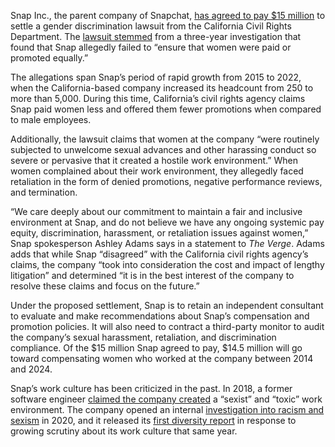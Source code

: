 Snap Inc., the parent company of Snapchat, [has agreed to pay $15 million](https://calcivilrights.ca.gov/2024/06/19/civil-rights-department-obtains-15-million-settlement-agreement-with-snapchat-over-alleged-sex-based-employment-discrimination/) to settle a gender discrimination lawsuit from the California Civil Rights Department. The [lawsuit stemmed](https://calcivilrights.ca.gov/wp-content/uploads/sites/32/2024/06/2024.06-Snap-Complaint.pdf) from a three-year investigation that found that Snap allegedly failed to “ensure that women were paid or promoted equally.”

The allegations span Snap’s period of rapid growth from 2015 to 2022, when the California-based company increased its headcount from 250 to more than 5,000. During this time, California’s civil rights agency claims Snap paid women less and offered them fewer promotions when compared to male employees.

Additionally, the lawsuit claims that women at the company “were routinely subjected to unwelcome sexual advances and other harassing conduct so severe or pervasive that it created a hostile work environment.” When women complained about their work environment, they allegedly faced retaliation in the form of denied promotions, negative performance reviews, and termination.

“We care deeply about our commitment to maintain a fair and inclusive environment at Snap, and do not believe we have any ongoing systemic pay equity, discrimination, harassment, or retaliation issues against women,” Snap spokesperson Ashley Adams says in a statement to *The Verge*. Adams adds that while Snap “disagreed” with the California civil rights agency’s claims, the company “took into consideration the cost and impact of lengthy litigation” and determined “it is in the best interest of the company to resolve these claims and focus on the future.”

Under the proposed settlement, Snap is to retain an independent consultant to evaluate and make recommendations about Snap’s compensation and promotion policies. It will also need to contract a third-party monitor to audit the company’s sexual harassment, retaliation, and discrimination compliance. Of the $15 million Snap agreed to pay, $14.5 million will go toward compensating women who worked at the company between 2014 and 2024.

Snap’s work culture has been criticized in the past. In 2018, a former software engineer [claimed the company created](/2018/5/29/17406524/snapchat-sexist-toxic-workplace-culture-diversity-numbers-report) a “sexist” and “toxic” work environment. The company opened an internal [investigation into racism and sexism](/2020/7/21/21333151/snap-snapchat-investigation-evan-spiegel-racism-sexism-discrimination-reports) in 2020, and it released its [first diversity report](/2020/7/29/21346713/snap-diversity-report-numbers-black-hispanic-latinx-women) in response to growing scrutiny about its work culture that same year.
